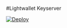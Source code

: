 #Lightwallet Keyserver

[![Deploy](https://www.herokucdn.com/deploy/button.svg)](https://heroku.com/deploy)
